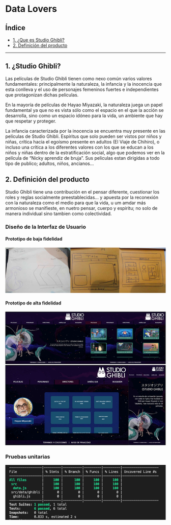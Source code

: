 # Data Lovers

## Índice

* [1. ¿Que es Studio Ghibli?](#1-preámbulo)
* [2. Definición del producto](#2-resumen-del-proyecto)
***
## 1. ¿Studio Ghibli?

Las películas de Studio Ghibli tienen como nexo común varios valores fundamentales: principalmente la naturaleza, la infancia y la inocencia que esta conlleva y el uso de personajes femeninos fuertes e independientes que protagonizan dichas películas. 

En la mayoría de películas de Hayao Miyazaki, la naturaleza juega un papel fundamental ya que no es vista sólo como el espacio en el que la acción se desarrolla, sino como un espacio idóneo para la vida, un ambiente que hay que respetar y proteger.

La infancia caracterizada por la inocencia se encuentra muy presente en las películas de Studio Ghibli. Espíritus que solo pueden ser vistos por niños y niñas, crítica hacia el egoísmo presente en adultos (El Viaje de Chihiro), o incluso una crítica a los diferentes valores con los que se educan a los niños y niñas dentro de la estratificación social, algo que podemos ver en la película de “Nicky aprendiz de bruja”.
Sus peliculas estan dirigidas a todo tipo de publico; adultos, niños, ancianos...

## 2. Definición del producto

Studio Ghibli tiene una contribución en el pensar diferente, cuestionar los roles y reglas socialmente preestablecidas... y apuesta por la reconexión con la naturaleza como el medio para que la vida, u um amdar más armonioso se manifieste, en nuetro pensar, cuerpo y espiritu; no solo de manera individual sino tambien como colectividad. 

### Diseño de la Interfaz de Usuario
#### Prototipo de baja fidelidad

![bocetoBajaFidelidad1](./src/images/bajafidelidad.jpg)
#### Prototipo de alta fidelidad

![bocetoAltaFidelidad1](./src/images/Altafidelidad1.jpg)
![bocetoAltaFidelidad2](./src/images/altaFidelidad2.jpg)
### Pruebas unitarias

![test](./src/images/Captura%20de%20Pantalla%202022-08-29%20a%20la(s)%2021.19.39.png)
